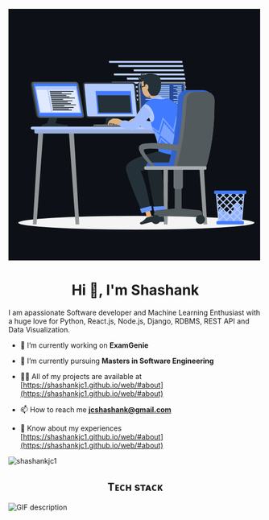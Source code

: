 <!--Banner-->
![Shashankjc1 Banner Image](./animation.gif)

<!--Header Name-->
<h1 align="center">Hi 👋, I'm Shashank</h1>



<!--Start Intro-->               
<p align="left">I am apassionate Software developer and Machine Learning Enthusiast with a huge love for Python, React.js, Node.js, Django, RDBMS, REST API and Data Visualization. </p>

 
- 🔭 I’m currently working on **ExamGenie**

- 🌱 I’m currently pursuing **Masters in Software Engineering**

- 👨‍💻 All of my projects are available at [https://shashankjc1.github.io/web/#about](https://shashankjc1.github.io/web/#about)

- 📫 How to reach me **jcshashank@gmail.com**

- 📄 Know about my experiences [https://shashankjc1.github.io/web/#about](https://shashankjc1.github.io/web/#about)
<!--End Intro-->

<!--Profile Count Badge-->
<p align="left">
  <img src="https://komarev.com/ghpvc/?username=shashankjc1&label=Profile%20views&color=0e75b6&style=flat" alt="shashankjc1" style="padding-right:20px;" />
</p>

<!--Languages and Tools Section-->       
<h2 align="center">Tᴇᴄʜ sᴛᴀᴄᴋ </h2> 
<picture>
  <source media="(prefers-color-scheme: dark)" srcset="./Skills_Animation_Dark.gif">
  <source media="(prefers-color-scheme: light)" srcset="./Skills_Animation_White.gif">
  <img align="left" alt="GIF description" src="./Skills_Animation_White.gif">
</picture>
<br />
